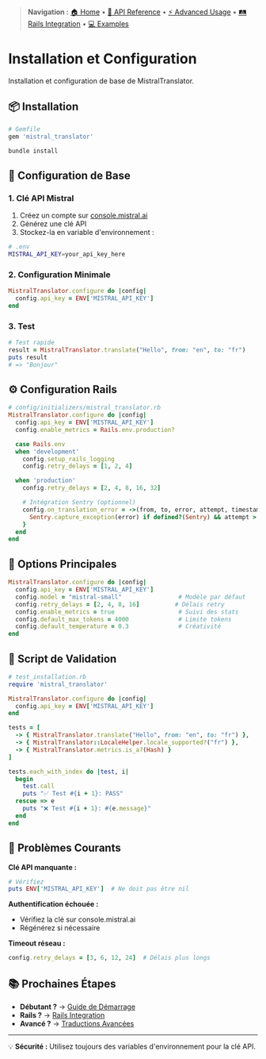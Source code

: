 > **Navigation :** [🏠 Home](README.md) • [📖 API Reference](api-reference/) • [⚡ Advanced Usage](advanced-usage/) • [🛤️ Rails Integration](rails-integration/) • [💻 Examples](../examples/)

# Installation et Configuration

Installation et configuration de base de MistralTranslator.

## 📦 Installation

```ruby
# Gemfile
gem 'mistral_translator'
```

```bash
bundle install
```

## 🔑 Configuration de Base

### 1. Clé API Mistral

1. Créez un compte sur [console.mistral.ai](https://console.mistral.ai)
2. Générez une clé API
3. Stockez-la en variable d'environnement :

```bash
# .env
MISTRAL_API_KEY=your_api_key_here
```

### 2. Configuration Minimale

```ruby
MistralTranslator.configure do |config|
  config.api_key = ENV['MISTRAL_API_KEY']
end
```

### 3. Test

```ruby
# Test rapide
result = MistralTranslator.translate("Hello", from: "en", to: "fr")
puts result
# => "Bonjour"
```

## ⚙️ Configuration Rails

```ruby
# config/initializers/mistral_translator.rb
MistralTranslator.configure do |config|
  config.api_key = ENV['MISTRAL_API_KEY']
  config.enable_metrics = Rails.env.production?

  case Rails.env
  when 'development'
    config.setup_rails_logging
    config.retry_delays = [1, 2, 4]

  when 'production'
    config.retry_delays = [2, 4, 8, 16, 32]

    # Intégration Sentry (optionnel)
    config.on_translation_error = ->(from, to, error, attempt, timestamp) {
      Sentry.capture_exception(error) if defined?(Sentry) && attempt > 2
    }
  end
end
```

## 🔧 Options Principales

```ruby
MistralTranslator.configure do |config|
  config.api_key = ENV['MISTRAL_API_KEY']
  config.model = "mistral-small"                # Modèle par défaut
  config.retry_delays = [2, 4, 8, 16]          # Délais retry
  config.enable_metrics = true                  # Suivi des stats
  config.default_max_tokens = 4000              # Limite tokens
  config.default_temperature = 0.3              # Créativité
end
```

## 🧪 Script de Validation

```ruby
# test_installation.rb
require 'mistral_translator'

MistralTranslator.configure do |config|
  config.api_key = ENV['MISTRAL_API_KEY']
end

tests = [
  -> { MistralTranslator.translate("Hello", from: "en", to: "fr") },
  -> { MistralTranslator::LocaleHelper.locale_supported?("fr") },
  -> { MistralTranslator.metrics.is_a?(Hash) }
]

tests.each_with_index do |test, i|
  begin
    test.call
    puts "✅ Test #{i + 1}: PASS"
  rescue => e
    puts "❌ Test #{i + 1}: #{e.message}"
  end
end
```

## 🚨 Problèmes Courants

**Clé API manquante :**

```ruby
# Vérifiez
puts ENV['MISTRAL_API_KEY']  # Ne doit pas être nil
```

**Authentification échouée :**

- Vérifiez la clé sur console.mistral.ai
- Régénérez si nécessaire

**Timeout réseau :**

```ruby
config.retry_delays = [3, 6, 12, 24]  # Délais plus longs
```

## 📚 Prochaines Étapes

- **Débutant ?** → [Guide de Démarrage](getting-started.md)
- **Rails ?** → [Rails Integration](rails-integration/setup.md)
- **Avancé ?** → [Traductions Avancées](advanced-usage/translations.md)

---

💡 **Sécurité :** Utilisez toujours des variables d'environnement pour la clé API.
